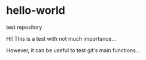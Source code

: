 # hello-world
test repository

Hi! This is a test with not much importance...

However, it can be useful to test git's main functions...
